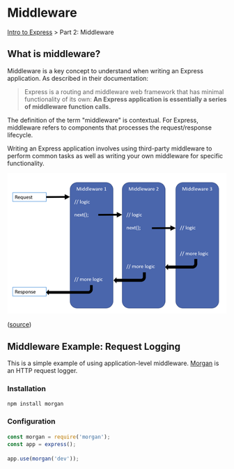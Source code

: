 # Middleware
[Intro to Express](https://github.com/Cynicollision/express-demo) > Part 2: Middleware

## What is middleware?
Middleware is a key concept to understand when writing an Express application. As described in their documentation:
> Express is a routing and middleware web framework that has minimal functionality of its own: **An Express application is essentially a series of middleware function calls.**

The definition of the term "middleware" is contextual. For Express, middleware refers to components that processes the request/response lifecycle.

Writing an Express application involves using third-party middleware to perform common tasks as well as writing your own middleware for specific functionality.

![alt text](../_img/request-delegate-pipeline.png "Request delegate pipeline")

([source](https://docs.microsoft.com/en-us/aspnet/core/fundamentals/middleware?tabs=aspnetcore2x))



## Middleware Example: Request Logging
This is a simple example of using application-level middleware. [Morgan](https://github.com/expressjs/morgan) is an HTTP request logger.

### Installation 
```
npm install morgan
````

### Configuration

```javascript
const morgan = require('morgan');
const app = express();

app.use(morgan('dev'));
```
